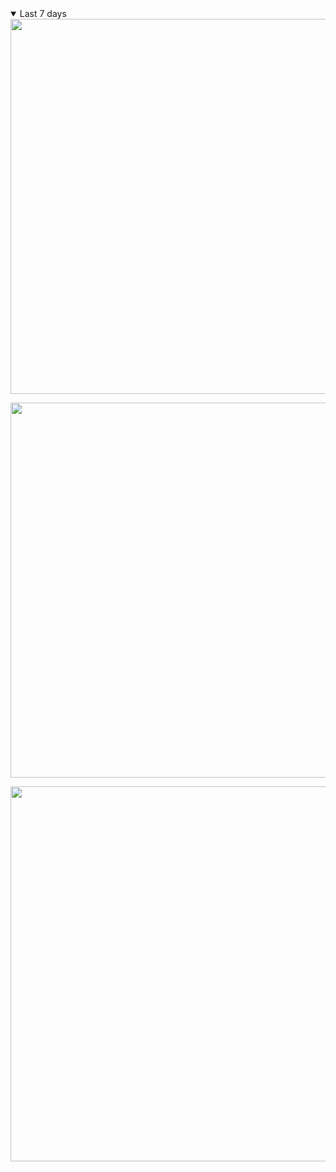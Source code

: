 <details open>
  <summary>Last 7 days</summary>
<image width="600px" class="7day coding-activity" src="https://wakatime.com/share/@824f1cc9-071d-465b-94ef-a2a0c6275122/0881e33a-a5b4-459a-8fd3-e9fdb38ae7bc.svg"></image>

<image width="600px" class="7day language-percent" src="https://wakatime.com/share/@824f1cc9-071d-465b-94ef-a2a0c6275122/9d587a33-8e0a-41c1-b239-c0eac7db7a6f.svg"></image>

<image width="600px" class="7day language-bar" src="https://wakatime.com/share/@824f1cc9-071d-465b-94ef-a2a0c6275122/13e9364d-c5a9-43cb-b321-e37f1561787c.svg"></image>

</details>

</br>
